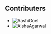 ## Contributers
- ![AashiGoel](https://github.com/AashiGoel)
- ![AishaAgarwal](https://github.com/AishaAgarwal)
